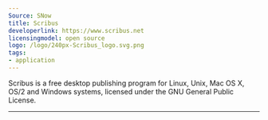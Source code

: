 ```yaml
---
Source: SNow
title: Scribus
developerlink: https://www.scribus.net
licensingmodel: open source
logo: /logo/240px-Scribus_logo.svg.png
tags:
- application
---
```

Scribus is a free desktop publishing program for Linux, Unix, Mac OS X, OS/2 and Windows systems, licensed under the GNU General Public License.

---
